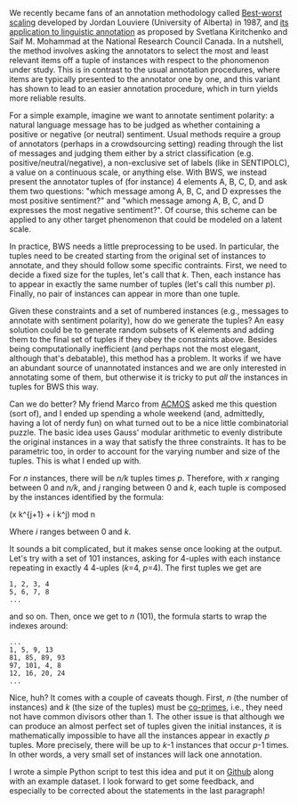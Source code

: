 We recently became fans of an annotation methodology called [Best-worst scaling](https://en.wikipedia.org/wiki/Best%E2%80%93worst_scaling) developed by Jordan Louviere (University of Alberta) in 1987, and [its application to linguistic annotation](https://saifmohammad.com/WebPages/BestWorst.html) as proposed by Svetlana Kiritchenko and Saif M. Mohammad at the National Research Council Canada.
In a nutshell, the method involves asking the annotators to select the most and least relevant items off a tuple of instances with respect to the phonomenon under study. This is in contrast to the usual annotation procedures, where items are typically presented to the annotator one by one, and this variant has shown to lead to an easier annotation procedure, which in turn yields more reliable results.

For a simple example, imagine we want to annotate sentiment polarity: a natural language message has to be judged as whether containing a positive or negative (or neutral) sentiment. Usual methods require a group of annotators (perhaps in a crowdsourcing setting) reading through the list of messages and judging them either by a strict classification (e.g. positive/neutral/negative), a non-exclusive set of labels (like in SENTIPOLC), a value on a continuous scale, or anything else.
With BWS, we instead present the annotator tuples of (for instance) 4 elements A, B, C, D, and ask them two questions: "which message among A, B, C, and D expresses the most positive sentiment?" and "which message among A, B, C, and D expresses the most negative sentiment?". Of course, this scheme can be applied to any other target phenomenon that could be modeled on a latent scale.

In practice, BWS needs a little preprocessing to be used. In particular, the tuples need to be created starting from the original set of instances to annotate, and they should follow some specific contraints. First, we need to decide a fixed size for the tuples, let's call that *k*. Then, each instance has to appear in exactly the same number of tuples (let's call this number *p*). Finally, no pair of instances can appear in more than one tuple.

Given these constraints and a set of numbered instances (e.g., messages to annotate with sentiment polarity), how do we generate the tuples? An easy solution could be to generate random subsets of K elements and adding them to the final set of tuples if they obey the constraints above. Besides being computationally inefficient (and perhaps not the most elegant, although that's debatable), this method has a problem. It works if we have an abundant source of unannotated instances and we are only interested in annotating some of them, but otherwise it is tricky to put *all* the instances in tuples for BWS this way.

Can we do better? My friend Marco from [ACMOS](http://acmos.net/) asked me this question (sort of), and I ended up spending a whole weekend (and, admittedly, having a lot of nerdy fun) on what turned out to be a nice little combinatorial puzzle. The basic idea uses Gauss' modular arithmetic to evenly distribute the original instances in a way that satisfy the three constraints. It has to be parametric too, in order to account for the varying number and size of the tuples. This is what I ended up with. 

For *n* instances, there will be *n/k* tuples times *p*. Therefore, with *x* ranging between 0 and *n/k*, and *j* ranging between 0 and *k*, each tuple is composed by the instances identified by the formula:

(x k^{j+1} + i k^j) mod n

Where *i* ranges between 0 and *k*.

It sounds a bit complicated, but it makes sense once looking at the output. Let's try with a set of 101 instances, asking for 4-uples with each instance repeating in exactly 4 4-uples (*k*=4, *p*=4). The first tuples we get are

```
1, 2, 3, 4
5, 6, 7, 8
...
```

and so on. Then, once we get to *n* (101), the formula starts to wrap the indexes around: 

```
...
1, 5, 9, 13
81, 85, 89, 93
97, 101, 4, 8
12, 16, 20, 24
...
```
    
Nice, huh? It comes with a couple of caveats though. First, *n* (the number of instances) and *k* (the size of the tuples) must be [co-primes](https://en.wikipedia.org/wiki/Coprime_integers), i.e., they need not have common divisors other than 1. The other issue is that although we can produce an almost perfect set of tuples given the initial instances, it is mathematically impossible to have all the instances appear in exactly *p* tuples. More precisely, there will be up to *k*-1 instances that occur *p*-1 times. In other words, a very small set of instances will lack one annotation. 

I wrote a simple Python script to test this idea and put it on [Github](https://github.com/valeriobasile/bwstuples) along with an example dataset. I look forward to get some feedback, and especially to be corrected about the statements in the last paragraph!
